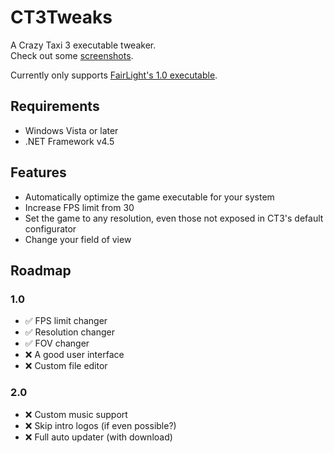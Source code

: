 CT3Tweaks
=========
A Crazy Taxi 3 executable tweaker.  
Check out some [screenshots].

Currently only supports [FairLight's 1.0 executable].

Requirements
--------
* Windows Vista or later
* .NET Framework v4.5

Features
--------
* Automatically optimize the game executable for your system
* Increase FPS limit from 30
* Set the game to any resolution, even those not exposed in CT3's default configurator
* Change your field of view

Roadmap
-------
### 1.0
* ✅ FPS limit changer
* ✅ Resolution changer
* ✅ FOV changer
* ❌ A good user interface
* ❌ Custom file editor
### 2.0
* ❌ Custom music support
* ❌ Skip intro logos (if even possible?)
* ❌ Full auto updater (with download)


[FairLight's 1.0 executable]: https://www.gamecopyworld.com/games/pc_crazy_taxi_3.shtml#Crazy%20Taxi%203%20v1.0%20[ENGLISH]%20Fixed%20EXE
[Screenshots]: https://imgur.com/a/qU5CFTW
